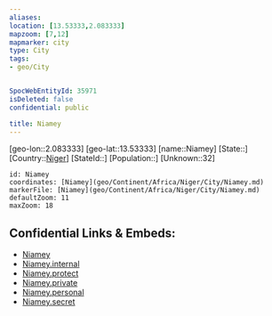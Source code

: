 ```yaml
---
aliases: 
location: [13.53333,2.083333]
mapzoom: [7,12] 
mapmarker: city 
type: City
tags:
- geo/City


SpocWebEntityId: 35971
isDeleted: false
confidential: public

title: Niamey
---
```

[geo-lon::2.083333]
[geo-lat::13.53333]
[name::Niamey]
[State::]
[Country::[Niger](geo/Continent/Africa/Niger.md)]
[StateId::]
[Population::]
[Unknown::32]


```leaflet
id: Niamey
coordinates: [Niamey](geo/Continent/Africa/Niger/City/Niamey.md)
markerFile: [Niamey](geo/Continent/Africa/Niger/City/Niamey.md)
defaultZoom: 11 
maxZoom: 18
```


## Confidential Links & Embeds: 
- [Niamey](../../../../../../_public/geo/Continent/Africa/Niger/City/Niamey.md) 
- [Niamey.internal](../../../../../../_internal/geo/Continent/Africa/Niger/City/Niamey.internal.md) 
- [Niamey.protect](../../../../../../_protect/geo/Continent/Africa/Niger/City/Niamey.protect.md) 
- [Niamey.private](../../../../../../_private/geo/Continent/Africa/Niger/City/Niamey.private.md) 
- [Niamey.personal](../../../../../../_personal/geo/Continent/Africa/Niger/City/Niamey.personal.md) 
- [Niamey.secret](../../../../../../_secret/geo/Continent/Africa/Niger/City/Niamey.secret.md) 

